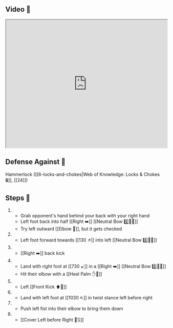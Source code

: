 ## Video 🎥

<iframe src="https://www.youtube.com/embed/kRBlmnNAyl8?start=180" width="100%" height="400"></iframe>

## Defense Against 🤺

Hammerlock ([[6-locks-and-chokes|Web of Knowledge: Locks & Chokes 🔒]], [[24]])

## Steps 👣

1. - Grab opponent's hand behind your back with your right hand
    - Left foot back into half [[Right ➡️]] [[Neutral Bow 0️⃣🧍‍♂️]]
    - Try left outward [[Elbow 💪]], but it gets checked
2. - Left foot forward towards [[130 ↗️]] into left [[Neutral Bow 0️⃣🧍‍♂️]]
3. - [[Right ➡️]] back kick
4. - Land with right foot at [[730 ↙️]] in a [[Right ➡️]] [[Neutral Bow 0️⃣🧍‍♂️]]
	- Hit their elbow with a [[Heel Palm ✋🌴]]
5. - Left [[Front Kick ⬆️🦵]]
6. - Land with left foot at [[1030 ↖️]] in twist stance left before right
7. - Push left fist into their elbow to bring them down
8. - [[Cover Left before Right 🦶🔃]]
